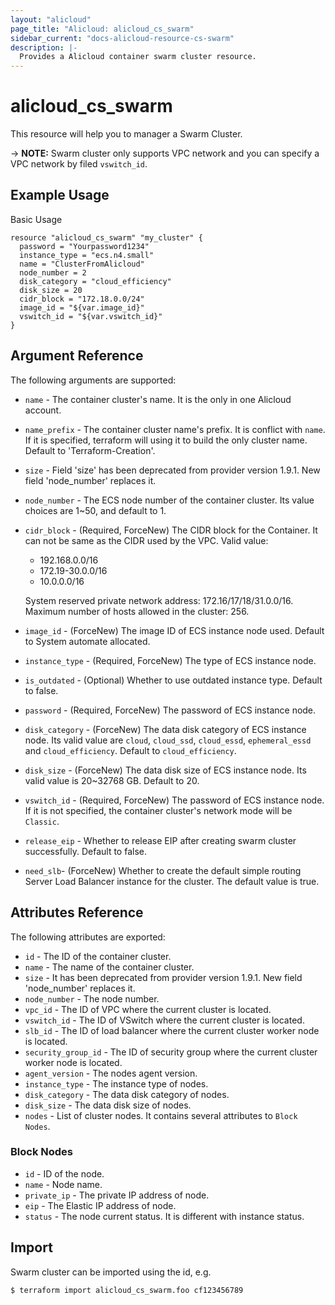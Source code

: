 ```yaml
---
layout: "alicloud"
page_title: "Alicloud: alicloud_cs_swarm"
sidebar_current: "docs-alicloud-resource-cs-swarm"
description: |-
  Provides a Alicloud container swarm cluster resource.
---
```


# alicloud\_cs\_swarm

This resource will help you to manager a Swarm Cluster.

-> **NOTE:** Swarm cluster only supports VPC network and you can specify a VPC network by filed `vswitch_id`.

## Example Usage

Basic Usage

```
resource "alicloud_cs_swarm" "my_cluster" {
  password = "Yourpassword1234"
  instance_type = "ecs.n4.small"
  name = "ClusterFromAlicloud"
  node_number = 2
  disk_category = "cloud_efficiency"
  disk_size = 20
  cidr_block = "172.18.0.0/24"
  image_id = "${var.image_id}"
  vswitch_id = "${var.vswitch_id}"
}
```
## Argument Reference

The following arguments are supported:

* `name` - The container cluster's name. It is the only in one Alicloud account.
* `name_prefix` - The container cluster name's prefix. It is conflict with `name`. If it is specified, terraform will using it to build the only cluster name. Default to 'Terraform-Creation'.
* `size` - Field 'size' has been deprecated from provider version 1.9.1. New field 'node_number' replaces it.
* `node_number` - The ECS node number of the container cluster. Its value choices are 1~50, and default to 1.
* `cidr_block` - (Required, ForceNew) The CIDR block for the Container. It can not be same as the CIDR used by the VPC.
  Valid value:
    - 192.168.0.0/16
    - 172.19-30.0.0/16
    - 10.0.0.0/16

  System reserved private network address: 172.16/17/18/31.0.0/16.
  Maximum number of hosts allowed in the cluster: 256.

* `image_id` - (ForceNew) The image ID of ECS instance node used. Default to System automate allocated.
* `instance_type` - (Required, ForceNew) The type of ECS instance node.
* `is_outdated` - (Optional) Whether to use outdated instance type. Default to false.
* `password` - (Required, ForceNew) The password of ECS instance node.
* `disk_category` - (ForceNew) The data disk category of ECS instance node. Its valid value are `cloud`, `cloud_ssd`, `cloud_essd`, `ephemeral_essd` and `cloud_efficiency`. Default to `cloud_efficiency`.
* `disk_size` - (ForceNew) The data disk size of ECS instance node. Its valid value is 20~32768 GB. Default to 20.
* `vswitch_id` - (Required, ForceNew) The password of ECS instance node. If it is not specified, the container cluster's network mode will be `Classic`.
* `release_eip` - Whether to release EIP after creating swarm cluster successfully. Default to false.
* `need_slb`- (ForceNew) Whether to create the default simple routing Server Load Balancer instance for the cluster. The default value is true.


## Attributes Reference

The following attributes are exported:

* `id` - The ID of the container cluster.
* `name` - The name of the container cluster.
* `size` - It has been deprecated from provider version 1.9.1. New field 'node_number' replaces it.
* `node_number` - The node number.
* `vpc_id` - The ID of VPC where the current cluster is located.
* `vswitch_id` - The ID of VSwitch where the current cluster is located.
* `slb_id` - The ID of load balancer where the current cluster worker node is located.
* `security_group_id` - The ID of security group where the current cluster worker node is located.
* `agent_version` - The nodes agent version.
* `instance_type` - The instance type of nodes.
* `disk_category` - The data disk category of nodes.
* `disk_size` - The data disk size of nodes.
* `nodes` - List of cluster nodes. It contains several attributes to `Block Nodes`.

### Block Nodes

* `id` - ID of the node.
* `name` - Node name.
* `private_ip` - The private IP address of node.
* `eip` - The Elastic IP address of node.
* `status` - The node current status. It is different with instance status.

## Import

Swarm cluster can be imported using the id, e.g.

```
$ terraform import alicloud_cs_swarm.foo cf123456789
```